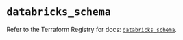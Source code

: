 # `databricks_schema`

Refer to the Terraform Registry for docs: [`databricks_schema`](https://registry.terraform.io/providers/databricks/databricks/1.48.3/docs/resources/schema).
